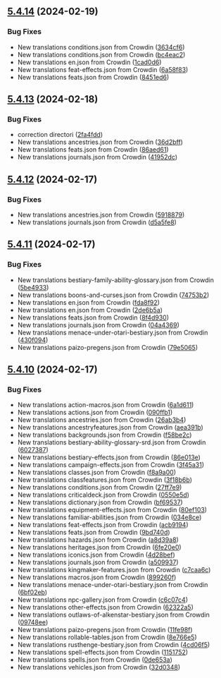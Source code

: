 ## [5.4.14](https://github.com/allnnde/pf2e-esp-translation/compare/v5.4.13...v5.4.14) (2024-02-19)


### Bug Fixes

* New translations conditions.json from Crowdin ([3634cf6](https://github.com/allnnde/pf2e-esp-translation/commit/3634cf62ed0afafd504dc9c56c2252f07300eb10))
* New translations conditions.json from Crowdin ([bc4eac2](https://github.com/allnnde/pf2e-esp-translation/commit/bc4eac2dacf550d9d71ce202ed901c272991a3db))
* New translations en.json from Crowdin ([1cad0d6](https://github.com/allnnde/pf2e-esp-translation/commit/1cad0d6dc7ac5cd0fc368497f46395dbe8a91462))
* New translations feat-effects.json from Crowdin ([6a58f83](https://github.com/allnnde/pf2e-esp-translation/commit/6a58f8346af5116c63bf45bfb7e8402a9694d5a7))
* New translations feats.json from Crowdin ([8451ed6](https://github.com/allnnde/pf2e-esp-translation/commit/8451ed676a3f2243fac791e3f7c29f8b6ec5a7f4))



## [5.4.13](https://github.com/allnnde/pf2e-esp-translation/compare/v5.4.12...v5.4.13) (2024-02-18)


### Bug Fixes

* correction directori ([2fa4fdd](https://github.com/allnnde/pf2e-esp-translation/commit/2fa4fdd3a66e7db1bbe1796c9850e9340b551ae4))
* New translations ancestries.json from Crowdin ([36d2bff](https://github.com/allnnde/pf2e-esp-translation/commit/36d2bfff8e211e7d1052b79130536d12f6f51e1d))
* New translations feats.json from Crowdin ([86aed61](https://github.com/allnnde/pf2e-esp-translation/commit/86aed61ec543cbda25c68033e04d75e3c0ce0e3c))
* New translations journals.json from Crowdin ([41952dc](https://github.com/allnnde/pf2e-esp-translation/commit/41952dc5bf4b782b1f69b34b4a6b0883b9ef5c1e))



## [5.4.12](https://github.com/allnnde/pf2e-esp-translation/compare/v5.4.11...v5.4.12) (2024-02-17)


### Bug Fixes

* New translations ancestries.json from Crowdin ([5918879](https://github.com/allnnde/pf2e-esp-translation/commit/5918879c3afa801009e9c93560dd63c977296934))
* New translations journals.json from Crowdin ([d5a5fe8](https://github.com/allnnde/pf2e-esp-translation/commit/d5a5fe8bdc8a61f36d1e6f0ef83a27baa144cdbc))



## [5.4.11](https://github.com/allnnde/pf2e-esp-translation/compare/v5.4.10...v5.4.11) (2024-02-17)


### Bug Fixes

* New translations bestiary-family-ability-glossary.json from Crowdin ([5be4933](https://github.com/allnnde/pf2e-esp-translation/commit/5be493329ad9e216432c02c94e2184a05e98374f))
* New translations boons-and-curses.json from Crowdin ([74753b2](https://github.com/allnnde/pf2e-esp-translation/commit/74753b27b9aaac23fa3db705b3a05e6579cc6424))
* New translations en.json from Crowdin ([fda8f92](https://github.com/allnnde/pf2e-esp-translation/commit/fda8f920c6d664b5246b3e7bf8cd4bf4b0bdadc7))
* New translations en.json from Crowdin ([2de6b5a](https://github.com/allnnde/pf2e-esp-translation/commit/2de6b5adfe4cb4ab16309f74fa02bb232a03551a))
* New translations feats.json from Crowdin ([8f4d930](https://github.com/allnnde/pf2e-esp-translation/commit/8f4d9300f09f80106ec6b0236b7df04614b15a60))
* New translations journals.json from Crowdin ([04a4369](https://github.com/allnnde/pf2e-esp-translation/commit/04a43698e160eec7d58f8553669df95bc71f1219))
* New translations menace-under-otari-bestiary.json from Crowdin ([430f094](https://github.com/allnnde/pf2e-esp-translation/commit/430f094a8207a5093f7c20b60b2205d73c977f06))
* New translations paizo-pregens.json from Crowdin ([79e5065](https://github.com/allnnde/pf2e-esp-translation/commit/79e506520aa3525753a872275a2d0dce3fee2aa6))



## [5.4.10](https://github.com/allnnde/pf2e-esp-translation/compare/v5.4.9...v5.4.10) (2024-02-17)


### Bug Fixes

* New translations action-macros.json from Crowdin ([6a1d611](https://github.com/allnnde/pf2e-esp-translation/commit/6a1d6117cf4dfec8ad14a6668b9eb60053eb1273))
* New translations actions.json from Crowdin ([090ffb1](https://github.com/allnnde/pf2e-esp-translation/commit/090ffb17353701897e957ac2ac15030bac8c6e1f))
* New translations ancestries.json from Crowdin ([26ab3b4](https://github.com/allnnde/pf2e-esp-translation/commit/26ab3b4cda369fabe9dfbfbe17665ac3d7975de7))
* New translations ancestryfeatures.json from Crowdin ([aea391b](https://github.com/allnnde/pf2e-esp-translation/commit/aea391b22143c1386fb4cc25f1055e9c4d1e2bef))
* New translations backgrounds.json from Crowdin ([f58be2c](https://github.com/allnnde/pf2e-esp-translation/commit/f58be2c020fe4c34dcae2df7ac42bdef71a563b5))
* New translations bestiary-ability-glossary-srd.json from Crowdin ([6027387](https://github.com/allnnde/pf2e-esp-translation/commit/6027387b6785b961397e5702142a582544ccc4a6))
* New translations bestiary-effects.json from Crowdin ([86e013e](https://github.com/allnnde/pf2e-esp-translation/commit/86e013ec0abed2e91a96503e3869e82226417538))
* New translations campaign-effects.json from Crowdin ([3f45a31](https://github.com/allnnde/pf2e-esp-translation/commit/3f45a31a18cb88d8ac8728ef0e06cf7cd2518f2d))
* New translations classes.json from Crowdin ([f8a9a00](https://github.com/allnnde/pf2e-esp-translation/commit/f8a9a00a9c2b1dffe92d87a024fba3ab52ec5ab0))
* New translations classfeatures.json from Crowdin ([3f18b6b](https://github.com/allnnde/pf2e-esp-translation/commit/3f18b6ba819ca8b0d31ac5f36612e014d0a171a2))
* New translations conditions.json from Crowdin ([27ff7e9](https://github.com/allnnde/pf2e-esp-translation/commit/27ff7e97ddbb63e4a492cfb31e09a8637f80dac5))
* New translations criticaldeck.json from Crowdin ([0550e5d](https://github.com/allnnde/pf2e-esp-translation/commit/0550e5df525c4c219e9f89ad8f850e0a1efa231b))
* New translations dictionary.json from Crowdin ([bf69537](https://github.com/allnnde/pf2e-esp-translation/commit/bf695378d576f04e089c23f2623561b9aa3b2ca7))
* New translations equipment-effects.json from Crowdin ([80ef103](https://github.com/allnnde/pf2e-esp-translation/commit/80ef103776e771817d421c918aabdde59f949283))
* New translations familiar-abilities.json from Crowdin ([034e8ce](https://github.com/allnnde/pf2e-esp-translation/commit/034e8ced075d4c42364408d7eee22a4863f8c0a6))
* New translations feat-effects.json from Crowdin ([acb9194](https://github.com/allnnde/pf2e-esp-translation/commit/acb91946841fd7a80dc590656e62c24dca44ff82))
* New translations feats.json from Crowdin ([9bd740d](https://github.com/allnnde/pf2e-esp-translation/commit/9bd740df4c830578342ab1ba5380ed6a4a78fe2a))
* New translations hazards.json from Crowdin ([a8d39a8](https://github.com/allnnde/pf2e-esp-translation/commit/a8d39a8736ed03cce03e8025bfc384a3c850b20f))
* New translations heritages.json from Crowdin ([6fe20e0](https://github.com/allnnde/pf2e-esp-translation/commit/6fe20e07f87e5f7eb04904b7758c7493ecfcdce8))
* New translations iconics.json from Crowdin ([4d28bef](https://github.com/allnnde/pf2e-esp-translation/commit/4d28bef34cc978ef85397a3cce88fe9ebe67c4a0))
* New translations journals.json from Crowdin ([a509937](https://github.com/allnnde/pf2e-esp-translation/commit/a509937b0c80ffa626e7f2dce686e59d7cf75bf7))
* New translations kingmaker-features.json from Crowdin ([c7caa6c](https://github.com/allnnde/pf2e-esp-translation/commit/c7caa6cc7a4534961f1b246e822d89a7aaeb6691))
* New translations macros.json from Crowdin ([899260f](https://github.com/allnnde/pf2e-esp-translation/commit/899260fa76aa46f63072b5b44a4469c0453f6344))
* New translations menace-under-otari-bestiary.json from Crowdin ([6bf02eb](https://github.com/allnnde/pf2e-esp-translation/commit/6bf02eb017775cd5a71a3494f27f97355250998f))
* New translations npc-gallery.json from Crowdin ([c6c07c4](https://github.com/allnnde/pf2e-esp-translation/commit/c6c07c414cb819a2b207435c3ac249953cc2b5dc))
* New translations other-effects.json from Crowdin ([62322a5](https://github.com/allnnde/pf2e-esp-translation/commit/62322a575fa4330a9c3ba013892f49cf8fd9bc09))
* New translations outlaws-of-alkenstar-bestiary.json from Crowdin ([09748ee](https://github.com/allnnde/pf2e-esp-translation/commit/09748ee39a21ce6ef1bfc6778d610bb46d5d416f))
* New translations paizo-pregens.json from Crowdin ([11fe98f](https://github.com/allnnde/pf2e-esp-translation/commit/11fe98fca5bb34de7529be212a0c547c615dd039))
* New translations rollable-tables.json from Crowdin ([8e766e5](https://github.com/allnnde/pf2e-esp-translation/commit/8e766e530a2c7fe93708185926f8a7cb8302d78d))
* New translations rusthenge-bestiary.json from Crowdin ([4cd06f5](https://github.com/allnnde/pf2e-esp-translation/commit/4cd06f5acd4fa527e48d1c48f63785d42d6fb014))
* New translations spell-effects.json from Crowdin ([1151752](https://github.com/allnnde/pf2e-esp-translation/commit/115175249b3a72d599b6725e061e722da06e4f4a))
* New translations spells.json from Crowdin ([0de653a](https://github.com/allnnde/pf2e-esp-translation/commit/0de653af1af0b7ca0588efb33871044a3b345926))
* New translations vehicles.json from Crowdin ([32d0348](https://github.com/allnnde/pf2e-esp-translation/commit/32d0348fc00332b386d18cc1661d0e7a180c35b8))




